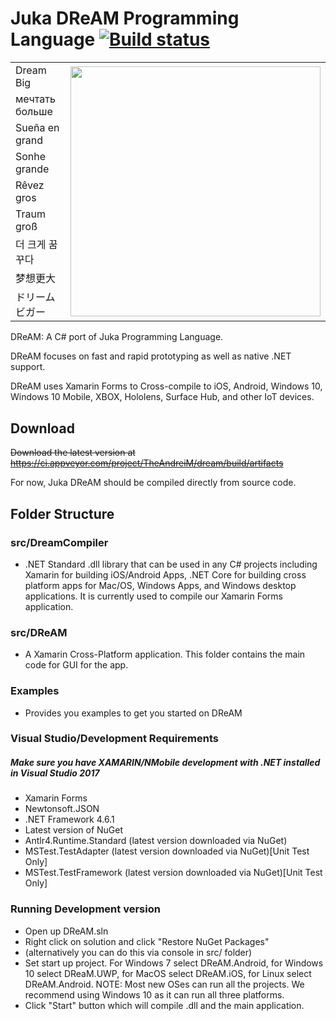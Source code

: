 # Juka DReAM Programming Language  [![Build status](https://ci.appveyor.com/api/projects/status/x8d6308cuevqm4of?svg=true)](https://ci.appveyor.com/project/TheAndreiM/dream)


<table>
    <tr>
        <td>Dream Big</td>
        <td rowspan="9"><img src="https://user-images.githubusercontent.com/11934545/44129730-db5e3e04-a017-11e8-968a-b83a82975f20.png" width="400"></td>
    </tr>
    <tr>
      <td>мечтать больше</td>
    </tr>
    <tr>
      <td>Sueña en grand</td>
    </tr>
    <tr>
        <td>Sonhe grande</td>
    </tr>
    <tr>
      <td>Rêvez gros</td>
    </tr>
    <tr>
      <td>Traum groß</td>
    </tr>
    <tr>
        <td>더 크게 꿈꾸다</td>
    </tr>
    <tr>
      <td>梦想更大</td>
    </tr>
    <tr>
      <td>ドリームビガー</td>
    </tr>
  <tr>
</tr>
</table>

DReAM: A C# port of Juka Programming Language. 

DReAM focuses on fast and rapid prototyping as well as native .NET support.

DReAM uses Xamarin Forms to Cross-compile to iOS, Android, Windows 10, Windows 10 Mobile, XBOX, Hololens, Surface Hub, 
and other IoT devices.

 

## Download
<strike>Download the latest version at https://ci.appveyor.com/project/TheAndreiM/dream/build/artifacts</strike>

For now, Juka DReAM should be compiled directly from source code.

## Folder Structure

### src/DreamCompiler
- .NET Standard .dll library that can be used in any C# projects including Xamarin for building iOS/Android Apps, 
.NET Core for building cross platform apps for Mac/OS, Windows Apps, and Windows desktop applications.
It is currently used to compile our Xamarin Forms application.

### src/DReAM
- A Xamarin Cross-Platform  application. This folder contains the main code for GUI for the app.

### Examples
- Provides you examples to get you started on DReAM

### Visual Studio/Development Requirements
##### Make sure you have XAMARIN/NMobile development with .NET installed in Visual Studio 2017

- Xamarin Forms
- Newtonsoft.JSON
- .NET Framework 4.6.1
- Latest version of NuGet
- Antlr4.Runtime.Standard (latest version downloaded via NuGet)
- MSTest.TestAdapter (latest version downloaded via NuGet)[Unit Test Only]
- MSTest.TestFramework (latest version downloaded via NuGet)[Unit Test Only]


### Running Development version
- Open up DReAM.sln
- Right click on solution and click "Restore NuGet Packages"
- (alternatively you can do this via console in src/ folder)
- Set start up project. For Windows 7 select DReAM.Android, for Windows 10 select DReaM.UWP, for MacOS select DReAM.iOS,
for Linux select DReAM.Android. NOTE: Most new OSes can run all the projects. We recommend using Windows 10 as it can run
all three platforms.
- Click "Start" button which will compile .dll and the main application.
